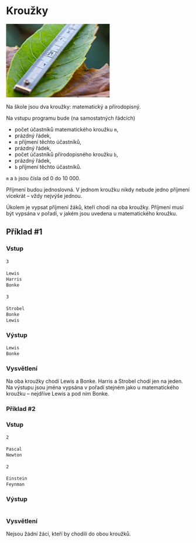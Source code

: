 # Kroužky

<img src="cover.webp" height="200" alt="ilustrace"/>

Na škole jsou dva kroužky: matematický a přírodopisný.

Na vstupu programu bude (na samostatných řádcích)

- počet účastníků matematického kroužku `m`,
- prázdný řádek,
- `m` příjmení těchto účastníků,
- prázdný řádek,
- počet účastníků přírodopisného kroužku `b`,
- prázdný řádek,
- `b` příjmení těchto účastníků.

`m` a `b` jsou čísla od 0 do 10 000.

Příjmení budou jednoslovná. V jednom kroužku nikdy nebude jedno příjmení vícekrát – vždy nejvýše jednou.

Úkolem je vypsat příjmení žáků, kteří chodí na oba kroužky. Příjmení musí být vypsána v pořadí, v jakém jsou uvedena u matematického kroužku.

## Příklad #1

### Vstup

```
3

Lewis
Harris
Bonke

3

Strobel
Bonke
Lewis
```

### Výstup

```
Lewis
Bonke
```

### Vysvětlení

Na oba kroužky chodí Lewis a Bonke. Harris a Strobel chodí jen na jeden. Na výstupu jsou jména vypsána v pořadí stejném jako u matematického kroužku – nejdříve Lewis a pod ním Bonke.

### Příklad #2

### Vstup

```
2

Pascal
Newton

2

Einstein
Feynman
```

### Výstup

```

```

### Vysvětlení

Nejsou žádní žáci, kteří by chodili do obou kroužků.
